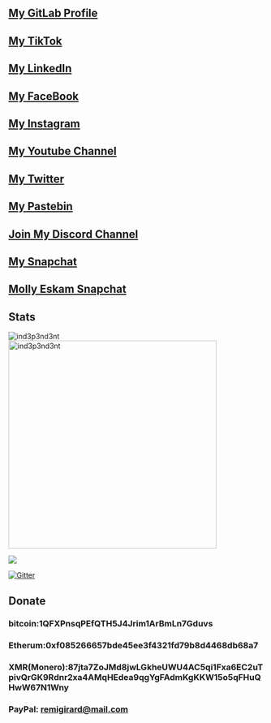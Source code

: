 ## [My GitLab Profile](https://gitlab.com/ind3p3nd3nt)
## [My TikTok](https://is.gd/ind3p3nd3nt)
## [My LinkedIn](https://linkedin.com/in/ind3p3nd3nt)
## [My FaceBook](https://fb.me/remi.girard2)
## [My Instagram](https://instagram.com/ind3p3nd3nt777)
## [My Youtube Channel](https://youtu.be/o3d6KrIhpTs)
## [My Twitter](https://twitter.com/ind3p3nd3n7)
## [My Pastebin](https://pastebin.com/u/independentt)
## [Join My Discord Channel](https://discord.gg/gGcWeas)
## [My Snapchat](https://www.snapchat.com/add/ind3p3nd3n7?share_id=5L5nW48WlXg&locale=en-US)
## [Molly Eskam Snapchat](https://www.snapchat.com/add/mollyeskam98?share_id=5L5nW48WlXg&locale=en-US)


## Stats
<p><img align="left" src="https://github-readme-stats.vercel.app/api/top-langs?username=ind3p3nd3nt&show_icons=true&locale=en&layout=compact" alt="ind3p3nd3nt" /></p>
<p>&nbsp;<img align="center" src="https://github-readme-stats.vercel.app/api?username=ind3p3nd3nt&show_icons=true&locale=en" alt="ind3p3nd3nt" width="410" /></p>


<a href="https://github.com/antonkomarev/github-profile-views-counter">
    <img src="https://komarev.com/ghpvc/?username=ind3p3nd3nt">
</a>

[![Gitter](https://badges.gitter.im/ind3p3nd3nt/community.svg)](https://gitter.im/ind3p3nd3nt/community?utm_source=badge&utm_medium=badge&utm_campaign=pr-badge)

## Donate 
### bitcoin:1QFXPnsqPEfQTH5J4Jrim1ArBmLn7Gduvs
### Etherum:0xf085266657bde45ee3f4321fd79b8d4468db68a7
### XMR(Monero):87jta7ZoJMd8jwLGkheUWU4AC5qi1Fxa6EC2uTpivQrGK9Rdnr2xa4AMqHEdea9qgYgFAdmKgKKW15o5qFHuQHwW67N1Wny
### PayPal: remigirard@mail.com 

